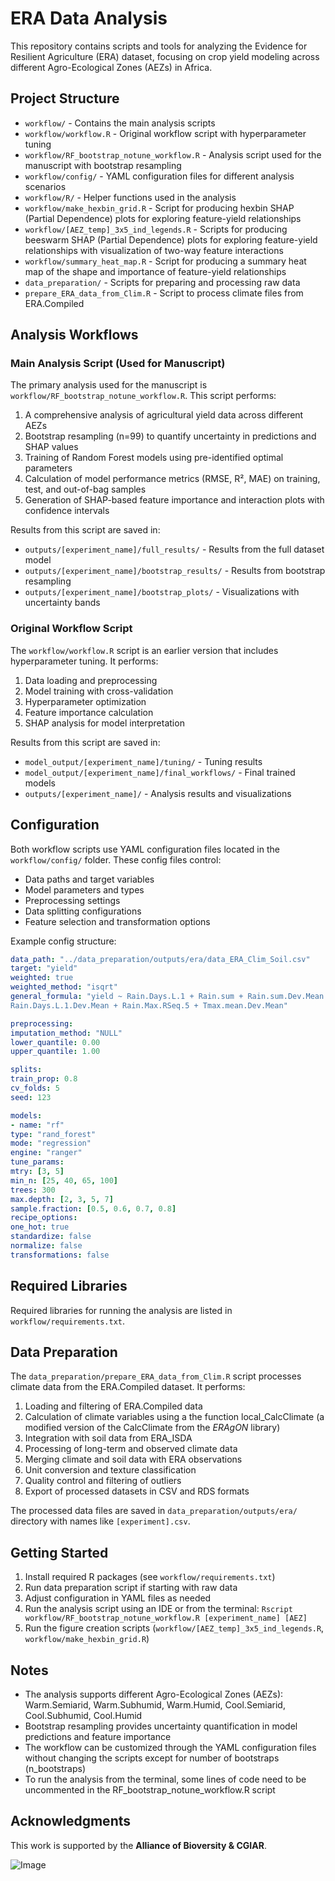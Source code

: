 # ERA Data Analysis

This repository contains scripts and tools for analyzing the Evidence for Resilient Agriculture (ERA) dataset, focusing on crop yield modeling across different Agro-Ecological Zones (AEZs) in Africa.


## Project Structure

- `workflow/` - Contains the main analysis scripts
- `workflow/workflow.R` - Original workflow script with hyperparameter tuning
- `workflow/RF_bootstrap_notune_workflow.R` - Analysis script used for the manuscript with bootstrap resampling
- `workflow/config/` - YAML configuration files for different analysis scenarios
- `workflow/R/` - Helper functions used in the analysis
- `workflow/make_hexbin_grid.R` - Script for producing hexbin SHAP (Partial Dependence) plots for exploring feature-yield relationships
- `workflow/[AEZ_temp]_3x5_ind_legends.R` - Scripts for producing beeswarm SHAP (Partial Dependence) plots for exploring feature-yield relationships with visualization of two-way feature interactions
- `workflow/summary_heat_map.R` - Script for producing a summary heat map of the shape and importance of feature-yield relationships
- `data_preparation/` - Scripts for preparing and processing raw data
- `prepare_ERA_data_from_Clim.R` - Script to process climate files from ERA.Compiled

## Analysis Workflows

### Main Analysis Script (Used for Manuscript)

The primary analysis used for the manuscript is `workflow/RF_bootstrap_notune_workflow.R`. This script performs:
  
1. A comprehensive analysis of agricultural yield data across different AEZs
2. Bootstrap resampling (n=99) to quantify uncertainty in predictions and SHAP values
3. Training of Random Forest models using pre-identified optimal parameters
4. Calculation of model performance metrics (RMSE, R², MAE) on training, test, and out-of-bag samples
5. Generation of SHAP-based feature importance and interaction plots with confidence intervals

Results from this script are saved in:
- `outputs/[experiment_name]/full_results/` - Results from the full dataset model
- `outputs/[experiment_name]/bootstrap_results/` - Results from bootstrap resampling
- `outputs/[experiment_name]/bootstrap_plots/` - Visualizations with uncertainty bands

### Original Workflow Script

The `workflow/workflow.R` script is an earlier version that includes hyperparameter tuning. It performs:
  
1. Data loading and preprocessing
2. Model training with cross-validation
3. Hyperparameter optimization
4. Feature importance calculation
5. SHAP analysis for model interpretation

Results from this script are saved in:
- `model_output/[experiment_name]/tuning/` - Tuning results
- `model_output/[experiment_name]/final_workflows/` - Final trained models
- `outputs/[experiment_name]/` - Analysis results and visualizations

## Configuration

Both workflow scripts use YAML configuration files located in the `workflow/config/` folder. These config files control:
  
  - Data paths and target variables
- Model parameters and types
- Preprocessing settings
- Data splitting configurations
- Feature selection and transformation options

Example config structure:
  ```yaml
data_path: "../data_preparation/outputs/era/data_ERA_Clim_Soil.csv"
target: "yield"
weighted: true
weighted_method: "isqrt"
general_formula: "yield ~ Rain.Days.L.1 + Rain.sum + Rain.sum.Dev.Mean + Tmax.mean + 
  Rain.Days.L.1.Dev.Mean + Rain.Max.RSeq.5 + Tmax.mean.Dev.Mean"

preprocessing:
  imputation_method: "NULL"
lower_quantile: 0.00
upper_quantile: 1.00

splits:
  train_prop: 0.8
cv_folds: 5
seed: 123

models:
  - name: "rf"
type: "rand_forest"
mode: "regression"
engine: "ranger"
tune_params:
  mtry: [3, 5]
min_n: [25, 40, 65, 100]
trees: 300
max.depth: [2, 3, 5, 7]
sample.fraction: [0.5, 0.6, 0.7, 0.8]
recipe_options:
  one_hot: true
standardize: false
normalize: false
transformations: false
```

## Required Libraries

Required libraries for running the analysis are listed in `workflow/requirements.txt`.
  
## Data Preparation

The `data_preparation/prepare_ERA_data_from_Clim.R` script processes climate data from the ERA.Compiled dataset. It performs:
  
1. Loading and filtering of ERA.Compiled data
2. Calculation of climate variables using a the function local_CalcClimate (a modified version of the CalcClimate from the *ERAgON* library)
3. Integration with soil data from ERA_ISDA
4. Processing of long-term and observed climate data
5. Merging climate and soil data with ERA observations
6. Unit conversion and texture classification
7. Quality control and filtering of outliers
8. Export of processed datasets in CSV and RDS formats

The processed data files are saved in `data_preparation/outputs/era/` directory with names like `[experiment].csv`.

## Getting Started

1. Install required R packages (see `workflow/requirements.txt`)
2. Run data preparation script if starting with raw data
3. Adjust configuration in YAML files as needed
4. Run the analysis script using an IDE or from the terminal: `Rscript workflow/RF_bootstrap_notune_workflow.R [experiment_name] [AEZ]`
5. Run the figure creation scripts (`workflow/[AEZ_temp]_3x5_ind_legends.R`, `workflow/make_hexbin_grid.R`)

## Notes

- The analysis supports different Agro-Ecological Zones (AEZs): Warm.Semiarid, Warm.Subhumid, Warm.Humid, Cool.Semiarid, Cool.Subhumid, Cool.Humid
- Bootstrap resampling provides uncertainty quantification in model predictions and feature importance
- The workflow can be customized through the YAML configuration files without changing the scripts except for number of bootstraps (n_bootstraps) 
- To run the analysis from the terminal, some lines of code need to be uncommented in the RF_bootstrap_notune_workflow.R script

## Acknowledgments

This work is supported by the **Alliance of Bioversity & CGIAR**.

![Image](https://github.com/user-attachments/assets/afa2f555-2d70-4eb7-b689-c9068d69f872)
